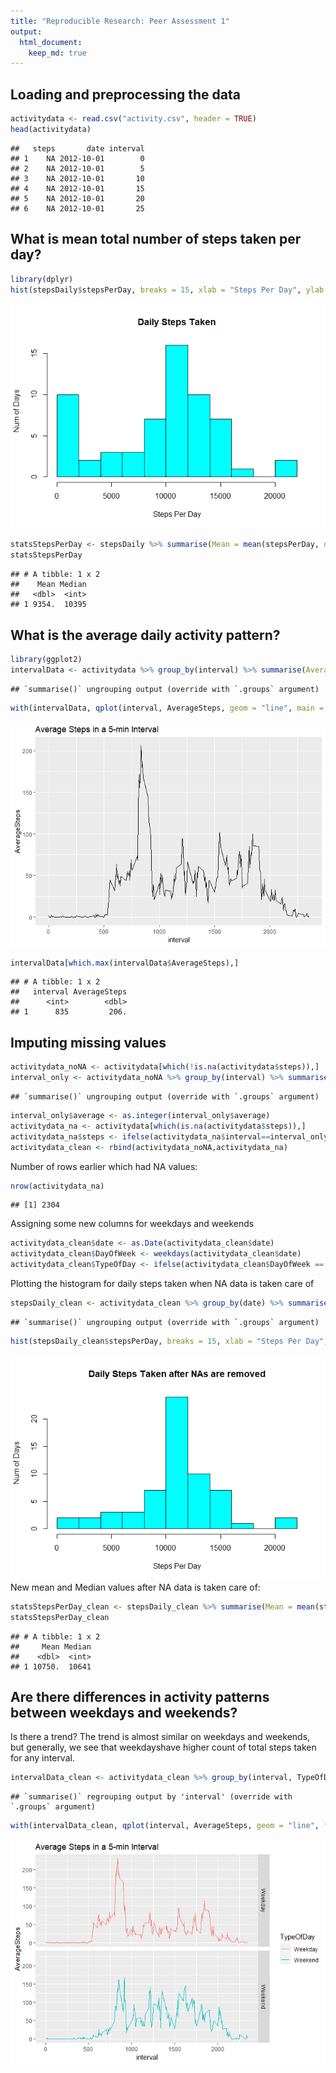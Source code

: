 ```yaml
---
title: "Reproducible Research: Peer Assessment 1"
output: 
  html_document:
    keep_md: true
---
```



## Loading and preprocessing the data

```r
activitydata <- read.csv("activity.csv", header = TRUE)
head(activitydata)
```

```
##   steps       date interval
## 1    NA 2012-10-01        0
## 2    NA 2012-10-01        5
## 3    NA 2012-10-01       10
## 4    NA 2012-10-01       15
## 5    NA 2012-10-01       20
## 6    NA 2012-10-01       25
```


## What is mean total number of steps taken per day?

```r
library(dplyr)
hist(stepsDaily$stepsPerDay, breaks = 15, xlab = "Steps Per Day", ylab = "Num of Days", main = "Daily Steps Taken", col = 5)
```

![](PA1_template_files/figure-html/unnamed-chunk-2-1.png)<!-- -->

```r
statsStepsPerDay <- stepsDaily %>% summarise(Mean = mean(stepsPerDay, na.rm = TRUE), Median = median(stepsPerDay, na.rm = TRUE))
statsStepsPerDay
```

```
## # A tibble: 1 x 2
##    Mean Median
##   <dbl>  <int>
## 1 9354.  10395
```

## What is the average daily activity pattern?

```r
library(ggplot2)
intervalData <- activitydata %>% group_by(interval) %>% summarise(AverageSteps = mean(steps,na.rm = TRUE))
```

```
## `summarise()` ungrouping output (override with `.groups` argument)
```

```r
with(intervalData, qplot(interval, AverageSteps, geom = "line", main = "Average Steps in a 5-min Interval"))
```

![](PA1_template_files/figure-html/unnamed-chunk-3-1.png)<!-- -->

```r
intervalData[which.max(intervalData$AverageSteps),]
```

```
## # A tibble: 1 x 2
##   interval AverageSteps
##      <int>        <dbl>
## 1      835         206.
```
## Imputing missing values

```r
activitydata_noNA <- activitydata[which(!is.na(activitydata$steps)),]
interval_only <- activitydata_noNA %>% group_by(interval) %>% summarise(average=mean(steps))
```

```
## `summarise()` ungrouping output (override with `.groups` argument)
```

```r
interval_only$average <- as.integer(interval_only$average)
activitydata_na <- activitydata[which(is.na(activitydata$steps)),]
activitydata_na$steps <- ifelse(activitydata_na$interval==interval_only$interval,interval_only$average)
activitydata_clean <- rbind(activitydata_noNA,activitydata_na)
```
Number of rows earlier which had NA values:

```r
nrow(activitydata_na)
```

```
## [1] 2304
```
Assigning some new columns for weekdays and weekends

```r
activitydata_clean$date <- as.Date(activitydata_clean$date)
activitydata_clean$DayOfWeek <- weekdays(activitydata_clean$date)
activitydata_clean$TypeOfDay <- ifelse(activitydata_clean$DayOfWeek == "Saturday" | activitydata_clean$DayOfWeek == "Sunday", "Weekend", "Weekday")
```
Plotting the histogram for daily steps taken when NA data is taken care of

```r
stepsDaily_clean <- activitydata_clean %>% group_by(date) %>% summarise(stepsPerDay = sum(steps, na.rm = TRUE))
```

```
## `summarise()` ungrouping output (override with `.groups` argument)
```

```r
hist(stepsDaily_clean$stepsPerDay, breaks = 15, xlab = "Steps Per Day", ylab = "Num of Days", main = "Daily Steps Taken after NAs are removed", col = 5)
```

![](PA1_template_files/figure-html/unnamed-chunk-7-1.png)<!-- -->
New mean and Median values after NA data is taken care of:

```r
statsStepsPerDay_clean <- stepsDaily_clean %>% summarise(Mean = mean(stepsPerDay, na.rm = TRUE), Median = median(stepsPerDay, na.rm = TRUE))
statsStepsPerDay_clean
```

```
## # A tibble: 1 x 2
##     Mean Median
##    <dbl>  <int>
## 1 10750.  10641
```
## Are there differences in activity patterns between weekdays and weekends?
Is there a trend? The trend is almost similar on weekdays and weekends, but generally, we see that weekdayshave higher count of total steps taken for any interval.

```r
intervalData_clean <- activitydata_clean %>% group_by(interval, TypeOfDay) %>% summarise(AverageSteps = mean(steps,na.rm = TRUE))
```

```
## `summarise()` regrouping output by 'interval' (override with `.groups` argument)
```

```r
with(intervalData_clean, qplot(interval, AverageSteps, geom = "line", facets = TypeOfDay~., color = TypeOfDay, main = "Average Steps in a 5-min Interval"))
```

![](PA1_template_files/figure-html/unnamed-chunk-9-1.png)<!-- -->

